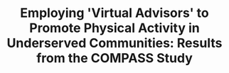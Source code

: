 ---
name: "Employing 'Virtual Advisors' To Promote Physical"
title: "Employing 'Virtual Advisors' to Promote Physical Activity in Underserved Communities: Results from the COMPASS Study"
project: null
event: "Society for Behavioral Medicine (SBM) annual meeting (abstract)"
authors:
- name: "King, A."
- name: "Bickmore, T."
- name: "Campero, I."
- name: "Pruitt, L."
- name: "Yin, L."
year: 2011
resources:
- name: "king11"
  src: "king11.pdf"
external_url: null
draft: false
---